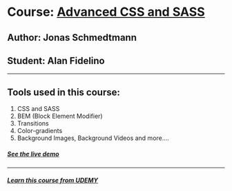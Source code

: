# Course: [Advanced CSS and SASS ](https://www.udemy.com/advanced-css-and-sass/)
## Author: Jonas Schmedtmann
## Student: Alan Fidelino
---

## Tools used in this course:
1. CSS and SASS
2. BEM (Block Element Modifier)
3. Transitions
4. Color-gradients
5. Background Images, Background Videos and more....

##### [See the live demo ](https://afide26.github.io/Natours/)
---
##### [Learn this course from UDEMY ](https://www.udemy.com/advanced-css-and-sass/)
